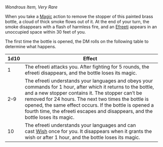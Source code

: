 _Wondrous Item, Very Rare_

When you take a [Magic](https://www.dndbeyond.com/sources/dnd/free-rules/rules-glossary#MagicAction) action to remove the stopper of this painted brass bottle, a cloud of thick smoke flows out of it. At the end of your turn, the smoke disappears with a flash of harmless fire, and an [Efreeti](https://www.dndbeyond.com/monsters/5194981-efreeti) appears in an unoccupied space within 30 feet of you.

The first time the bottle is opened, the DM rolls on the following table to determine what happens.

|1d10|Effect|
|---|---|
|1|The efreeti attacks you. After fighting for 5 rounds, the efreeti disappears, and the bottle loses its magic.|
|2–9|The efreeti understands your languages and obeys your commands for 1 hour, after which it returns to the bottle, and a new stopper contains it. The stopper can’t be removed for 24 hours. The next two times the bottle is opened, the same effect occurs. If the bottle is opened a fourth time, the efreeti escapes and disappears, and the bottle loses its magic.|
|10|The efreeti understands your languages and can cast [Wish](https://www.dndbeyond.com/spells/2619213-wish) once for you. It disappears when it grants the wish or after 1 hour, and the bottle loses its magic.|